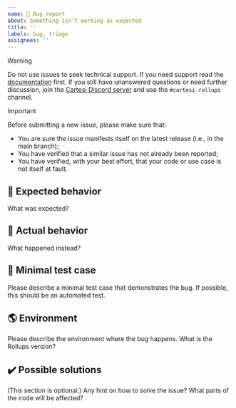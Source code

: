 ```yaml
---
name: 🐛 Bug report
about: Something isn't working as expected
title: ''
labels: bug, triage
assignees: ''
---
```


> [!WARNING]
> Do not use issues to seek technical support.
> If you need support read the [documentation](https://docs.cartesi.io/) first.
> If you still have unanswered questions or need further discussion, join the [Cartesi Discord server](https://discord.gg/cartesi) and use the `#cartesi-rollups` channel.

> [!IMPORTANT]
> Before submitting a new issue, please make sure that:
> - You are sure the issue manifests itself on the latest release (i.e., in the main branch);
> - You have verified that a similar issue has not already been reported;
> - You have verified, with your best effort, that your code or use case is not itself at fault.

## 🙂 Expected behavior

What was expected?

## 🫠 Actual behavior

What happened instead?

## 🧪 Minimal test case

Please describe a minimal test case that demonstrates the bug.
If possible, this should be an automated test.

## 🌎 Environment

Please describe the environment where the bug happens.
What is the Rollups version?

## ✔️ Possible solutions

(This section is optional.)
Any hint on how to solve the issue?
What parts of the code will be affected?
